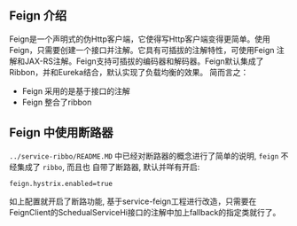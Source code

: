 ## Feign 介绍
Feign是一个声明式的伪Http客户端，它使得写Http客户端变得更简单。使用Feign，只需要创建一个接口并注解。它具有可插拔的注解特性，可使用Feign 注解和JAX-RS注解。Feign支持可插拔的编码器和解码器。Feign默认集成了Ribbon，并和Eureka结合，默认实现了负载均衡的效果。
简而言之：
- Feign 采用的是基于接口的注解
- Feign 整合了ribbon

## Feign 中使用断路器
`../service-ribbo/README.MD` 中已经对断路器的概念进行了简单的说明, `feign` 不经集成了 `ribbo`, 而且也
自带了断路器, 默认并咩有开启:
```
feign.hystrix.enabled=true
``` 
如上配置就开启了断路功能, 基于service-feign工程进行改造，只需要在FeignClient的SchedualServiceHi接口的注解中加上fallback的指定类就行了。